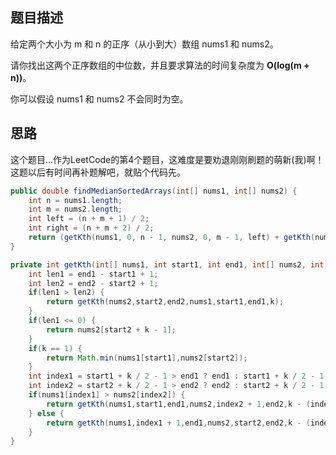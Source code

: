 ## 题目描述

给定两个大小为 m 和 n 的正序（从小到大）数组 nums1 和 nums2。

请你找出这两个正序数组的中位数，并且要求算法的时间复杂度为  **O(log(m + n))**。

你可以假设 nums1 和 nums2 不会同时为空。

## 思路

这个题目...作为LeetCode的第4个题目，这难度是要劝退刚刚刷题的萌新(我)啊！这题以后有时间再补题解吧，就贴个代码先。

```java
public double findMedianSortedArrays(int[] nums1, int[] nums2) {
    int n = nums1.length;
    int m = nums2.length;
    int left = (n + m + 1) / 2;
    int right = (n + m + 2) / 2;
    return (getKth(nums1, 0, n - 1, nums2, 0, m - 1, left) + getKth(nums1, 0, n - 1, nums2, 0, m - 1, right)) * 0.5;
}

private int getKth(int[] nums1, int start1, int end1, int[] nums2, int start2, int end2, int k) {
    int len1 = end1 - start1 + 1;
    int len2 = end2 - start2 + 1;
    if(len1 > len2) {
        return getKth(nums2,start2,end2,nums1,start1,end1,k);
    }
    if(len1 <= 0) {
        return nums2[start2 + k - 1];
    }
    if(k == 1) {
        return Math.min(nums1[start1],nums2[start2]);
    }
    int index1 = start1 + k / 2 - 1 > end1 ? end1 : start1 + k / 2 - 1;
    int index2 = start2 + k / 2 - 1 > end2 ? end2 : start2 + k / 2 - 1;
    if(nums1[index1] > nums2[index2]) {
        return getKth(nums1,start1,end1,nums2,index2 + 1,end2,k - (index2 - start2 + 1));
    } else {
        return getKth(nums1,index1 + 1,end1,nums2,start2,end2,k - (index1 - start1 + 1));
    }
}
```

